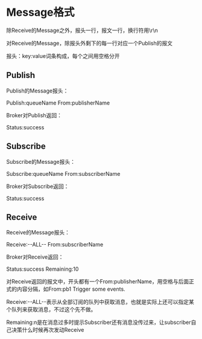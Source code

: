 # Message格式

除Receive的Message之外，报头一行，报文一行，换行符用\r\n

对Receive的Message，除报头外剩下的每一行对应一个Publish的报文

报头：key:value词条构成，每个之间用空格分开

## Publish

Publish的Message报头：

Publish:queueName From:publisherName

Broker对Publish返回：

Status:success

## Subscribe

Subscribe的Message报头：

Subscribe:queueName From:subscriberName

Broker对Subscribe返回：

Status:success

## Receive

Receive的Message报头：

Receive:--ALL-- From:subscriberName

Broker对Receive返回：

Status:success Remaining:10

对Receive返回的报文中，开头都有一个From:publisherName，用空格与后面正式的内容分隔，如From:pb1 Trigger some events.

Receive:--ALL--表示从全部订阅的队列中获取消息，也就是实际上还可以指定某个队列来获取消息，不过这个先不做。

Remaining:n是在消息过多时提示Subscriber还有消息没传过来，让subscriber自己决策什么时候再次发动Receive